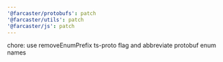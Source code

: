 ```yaml
---
'@farcaster/protobufs': patch
'@farcaster/utils': patch
'@farcaster/js': patch
---
```


chore: use removeEnumPrefix ts-proto flag and abbreviate protobuf enum names

